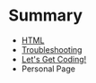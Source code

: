 # Summary

* [HTML](README.md)
* [Troubleshooting](troubleshooting.md)
* [Let's Get Coding!](coding.md)
* Personal Page

